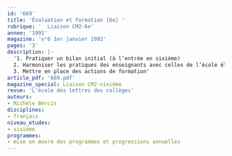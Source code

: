 ```yaml
---
id: '669'
title: 'Évaluation et formation [6e] '
rubrique: '  Liaison CM2-6e'
annee: '1991'
magazine: 'n°6 1er janvier 1992'
pages: '3'
description: |-
  '1. Pratiquer un bilan initial (à l’entrée en sixième)
  2. Harmoniser les pratiques des enseignants avec celles de l’école élémentaire
  3. Mettre en place des actions de formation'
article_pdf: '669.pdf'
magazine_special: Liaison CM2-sixième
revue: 'L’école des lettres des collèges'
auteurs:
- Michèle Bercis
disciplines:
- français
niveau_etudes:
- sixième
programmes:
- mise en œuvre des programmes et progressions annuelles
---
```

